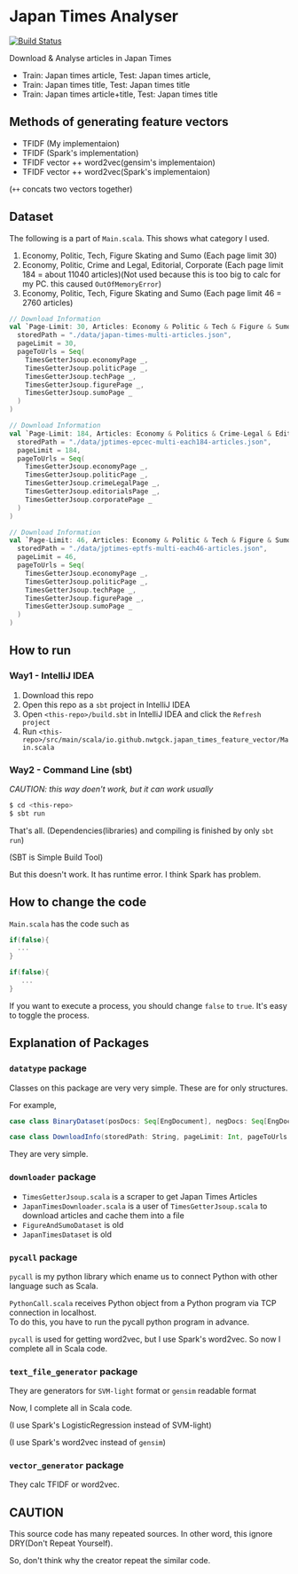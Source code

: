 # Japan Times Analyser
[![Build Status](https://travis-ci.org/nwtgck/japan-times-analyser-scala.svg?branch=master)](https://travis-ci.org/nwtgck/japan-times-analyser-scala)

Download & Analyse articles in Japan Times
- Train: Japan times article, Test: Japan times article,
- Train: Japan times title, Test: Japan times title
- Train: Japan times article+title, Test: Japan times title

## Methods of generating feature vectors

- TFIDF (My implementaion)
- TFIDF (Spark's implementation)
- TFIDF vector ++ word2vec(gensim's implementaion)
- TFIDF vector ++ word2vec(Spark's implementaion)

(`++` concats two vectors together)

## Dataset

The following is a part of `Main.scala`. This shows what category I used.

1. Economy, Politic, Tech, Figure Skating and Sumo (Each page limit 30)
2. Economy, Politic, Crime and Legal, Editorial, Corporate (Each page limit 184 = about 11040 articles)(Not used because this is too big to calc for my PC. this caused `OutOfMemoryError`)
3. Economy, Politic, Tech, Figure Skating and Sumo (Each page limit 46 = 2760 articles)

```scala
// Download Information
val `Page-Limit: 30, Articles: Economy & Politic & Tech & Figure & Sumo` = DownloadInfo(
  storedPath = "./data/japan-times-multi-articles.json",
  pageLimit = 30,
  pageToUrls = Seq(
    TimesGetterJsoup.economyPage _,
    TimesGetterJsoup.politicPage _,
    TimesGetterJsoup.techPage _,
    TimesGetterJsoup.figurePage _,
    TimesGetterJsoup.sumoPage _
  )
)

// Download Information
val `Page-Limit: 184, Articles: Economy & Politics & Crime-Legal & Editorials & Corporate` = DownloadInfo(
  storedPath = "./data/jptimes-epcec-multi-each184-articles.json",
  pageLimit = 184,
  pageToUrls = Seq(
    TimesGetterJsoup.economyPage _,
    TimesGetterJsoup.politicPage _,
    TimesGetterJsoup.crimeLegalPage _,
    TimesGetterJsoup.editorialsPage _,
    TimesGetterJsoup.corporatePage _
  )
)

// Download Information
val `Page-Limit: 46, Articles: Economy & Politic & Tech & Figure & Sumo` = DownloadInfo(
  storedPath = "./data/jptimes-eptfs-multi-each46-articles.json",
  pageLimit = 46,
  pageToUrls = Seq(
    TimesGetterJsoup.economyPage _,
    TimesGetterJsoup.politicPage _,
    TimesGetterJsoup.techPage _,
    TimesGetterJsoup.figurePage _,
    TimesGetterJsoup.sumoPage _
  )
)
```


## How to run

### Way1 - IntelliJ IDEA

1. Download this repo
2. Open this repo as a `sbt` project in IntelliJ IDEA
3. Open `<this-repo>/build.sbt` in IntelliJ IDEA and click the `Refresh project`
4. Run `<this-repo>/src/main/scala/io.github.nwtgck.japan_times_feature_vector/Main.scala`

### Way2 - Command Line (sbt)

*CAUTION: this way doen't work, but it can work usually*




```sh
$ cd <this-repo>
$ sbt run
```

That's all. (Dependencies(libraries) and compiling is finished by only `sbt run`)


(SBT is Simple Build Tool)


But this doesn't work. It has runtime error. I think Spark has problem.


## How to change the code

`Main.scala` has the code such as 

```scala
if(false){
  ...
}

if(false){
   ...
}
```

If you want to execute a process, you should change `false` to `true`. It's easy to toggle the process.

## Explanation of Packages

### `datatype` package

Classes on this package are very very simple. These are for only structures.

For example,

```scala
case class BinaryDataset(posDocs: Seq[EngDocument], negDocs: Seq[EngDocument])
```

```scala
case class DownloadInfo(storedPath: String, pageLimit: Int, pageToUrls: Seq[Int => String])
```

They are very simple.

### `downloader` package

* `TimesGetterJsoup.scala` is a scraper to get Japan Times Articles
* `JapanTimesDownloader.scala` is a user of `TimesGetterJsoup.scala` to download articles and cache them into a file
* `FigureAndSumoDataset` is old
* `JapanTimesDataset` is old

### `pycall` package

`pycall` is my python library which ename us to connect Python with other language such as Scala.

`PythonCall.scala` receives Python object from a Python program via TCP connection in localhost.   
To do this, you have to run the pycall python program in advance. 

`pycall` is used for getting word2vec, but I use Spark's word2vec. So now I complete all in Scala code.

### `text_file_generator` package

They are generators for `SVM-light` format or `gensim` readable format

Now, I complete all in Scala code.

(I use Spark's LogisticRegression instead of SVM-light)

(I use Spark's word2vec instead of `gensim`)


### `vector_generator` package

They calc TFIDF or word2vec.


## CAUTION

This source code has many repeated sources. In other word, this ignore DRY(Don't Repeat Yourself). 

So, don't think why the creator repeat the similar code.
